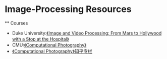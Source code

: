 # Image-Processing Resources
** Courses
- Duke University:[《Image and Video Processing: From Mars to Hollywood with a Stop at the Hospital》](https://www.bilibili.com/video/BV1j7411i78H)
- CMU:[《Computational Photography》](http://graphics.cs.cmu.edu/courses/15-463/)
- [《Computational Photography》知乎专栏](https://zhuanlan.zhihu.com/hawkcp)

